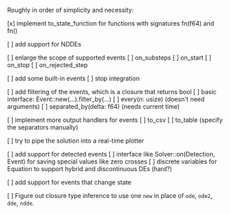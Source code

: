 Roughly in order of simplicity and necessity:

[x] implement to_state_function for functions with signatures fn(f64) and fn()

[ ] add support for NDDEs

[ ] enlarge the scope of supported events
    [ ] on_substeps
    [ ] on_start
    [ ] on_stop
    [ ] on_rejected_step

[ ] add some built-in events
    [ ] stop integration

[ ] add filtering of the events, which is a closure that returns bool
    [ ] basic interface: Event::new(...).filter_by(...)
    [ ] every(n: usize) (doesn't need arguments)
    [ ] separated_by(delta: f64) (needs current time)

[ ] implement more output handlers for events
    [ ] to_csv
    [ ] to_table (specify the separators manually)

[ ] try to pipe the solution into a real-time plotter

[ ] add support for detected events
    [ ] interface like Solver::on(Detection, Event) for saving special values like zero crosses
    [ ] discrete variables for Equation to support hybrid and discontinuous DEs (hard?)

[ ] add support for events that change state

[ ] Figure out closure type inference to use one `new` in place of `ode`, `ode2`, `dde`, `ndde`.
